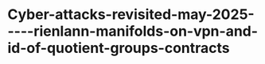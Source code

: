 # Cyber-attacks-revisited-may-2025-----rienlann-manifolds-on-vpn-and-id-of-quotient-groups-contracts